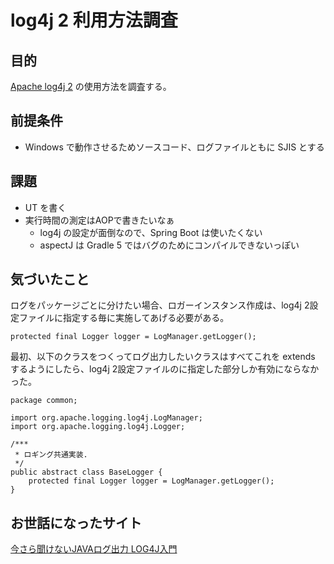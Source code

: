 # log4j 2 利用方法調査

## 目的
[Apache log4j 2](https://logging.apache.org/log4j/2.x/) の使用方法を調査する。  

## 前提条件

* Windows で動作させるためソースコード、ログファイルともに SJIS とする  

## 課題

* UT を書く
* 実行時間の測定はAOPで書きたいなぁ
  * log4j の設定が面倒なので、Spring Boot は使いたくない
  * aspectJ は Gradle 5 ではバグのためにコンパイルできないっぽい

## 気づいたこと

ログをパッケージごとに分けたい場合、ロガーインスタンス作成は、log4j 2設定ファイルに指定する<Logger>毎に実施してあげる必要がある。  
```
protected final Logger logger = LogManager.getLogger();
```

最初、以下のクラスをつくってログ出力したいクラスはすべてこれを extends するようにしたら、log4j 2設定ファイルの<Root>に指定した部分しか有効にならなかった。
```
package common;

import org.apache.logging.log4j.LogManager;
import org.apache.logging.log4j.Logger;

/***
 * ロギング共通実装.
 */
public abstract class BaseLogger {
    protected final Logger logger = LogManager.getLogger();
}
```

## お世話になったサイト
[今さら聞けないJAVAログ出力 LOG4J入門](https://mashpote.net/2017/05/17/%E4%BB%8A%E3%81%95%E3%82%89%E8%81%9E%E3%81%91%E3%81%AA%E3%81%84java%E3%83%AD%E3%82%B0%E5%87%BA%E5%8A%9B-log4j%E5%85%A5%E9%96%80/)
